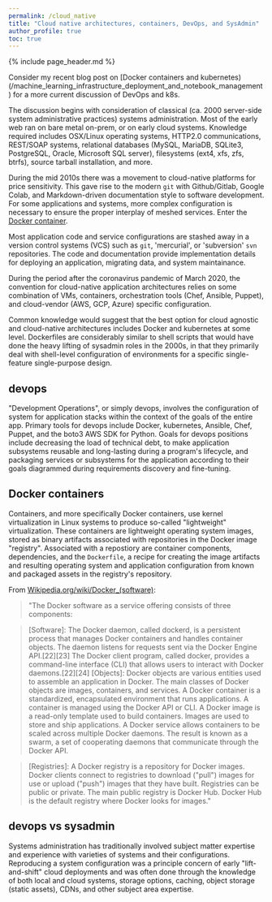 ```yaml
---
permalink: /cloud_native
title: "Cloud native architectures, containers, DevOps, and SysAdmin"
author_profile: true
toc: true
---
```



{% include page_header.md %}

Consider my recent blog post on [Docker containers and kubernetes)(/machine_learning_infrastructure_deployment_and_notebook_management) for a more current discussion of DevOps and k8s.


The discussion begins with consideration of classical (ca. 2000 server-side system administrative practices) systems administration. Most of the early web ran on bare metal on-prem, or on early cloud systems. Knowledge required includes OSX/Linux operating systems, HTTP2.0 communications, REST/SOAP systems, relational databases (MySQL, MariaDB, SQLite3, PostgreSQL, Oracle, Microsoft SQL server), filesystems (ext4, xfs, zfs, btrfs), source tarball installation, and more.

During the mid 2010s there was a movement to cloud-native platforms for price sensitivity. This gave rise to the modern `git` with Github/Gitlab, Google Colab, and Markdown-driven documentation style to software development. For some applications and systems, more complex configuration is necessary to ensure the proper interplay of meshed services. Enter the [Docker container](/machine_learning_infrastructure_deployment_and_notebook_management#enter-docker).

Most application code and service configurations are stashed away in a version control systems (VCS) such as `git`, 'mercurial', or 'subversion' `svn` repositories. The code and documentation provide implementation details for deploying an application, migrating data, and system maintainance.

During the period after the coronavirus pandemic of March 2020, the convention for cloud-native application architectures relies on some combination of VMs, containers, orchestration tools (Chef, Ansible, Puppet), and cloud-vendor (AWS, GCP, Azure) specific configuration. 

Common knowledge would suggest that the best option for cloud agnostic and cloud-native architectures includes Docker and kubernetes at some level. Dockerfiles are considerably similar to shell scripts that would have done the heavy lifting of sysadmin roles in the 2000s, in that they primarily deal with shell-level configuration of environments for a specific single-feature single-purpose design.

## devops

"Development Operations", or simply devops, involves the configuration of system for application stacks within the context of the goals of the entire app. Primary tools for devops include Docker, kubernetes, Ansible, Chef, Puppet, and the boto3 AWS SDK for Python. Goals for devops positions include decreasing the load of technical debt, to make application subsystems reusable and long-lasting during a program's lifecycle, and packaging services or subsystems for the application according to their goals diagrammed during requirements discovery and fine-tuning.

## Docker containers

Containers, and more specifically Docker containers, use kernel virtualization in Linux systems to produce so-called "lightweight" virtualization. These containers are lightweight operating system images, stored as binary artifacts associated with repositories in the Docker image "registry". Associated with a repostiory are container components, dependencies, and the `Dockerfile`, a recipe for creating the image artifacts and resulting operating system and application configuration from known and packaged assets in the registry's repository.

From [Wikipedia.org/wiki/Docker_(software)](https://wikipedia.org/wiki/Docker_(software)): 

>"The Docker software as a service offering consists of three components:

>[Software]: The Docker daemon, called dockerd, is a persistent process that manages Docker containers and handles container objects. The daemon listens for requests sent via the Docker Engine API.[22][23] The Docker client program, called docker, provides a command-line interface (CLI) that allows users to interact with Docker daemons.[22][24]
>[Objects]: Docker objects are various entities used to assemble an application in Docker. The main classes of Docker objects are images, containers, and services. A Docker container is a standardized, encapsulated environment that runs applications. A container is managed using the Docker API or CLI. A Docker image is a read-only template used to build containers. Images are used to store and ship applications. A Docker service allows containers to be scaled across multiple Docker daemons. The result is known as a swarm, a set of cooperating daemons that communicate through the Docker API.

>[Registries]: A Docker registry is a repository for Docker images. Docker clients connect to registries to download ("pull") images for use or upload ("push") images that they have built. Registries can be public or private. The main public registry is Docker Hub. Docker Hub is the default registry where Docker looks for images."


## devops vs sysadmin

Systems administration has traditionally involved subject matter expertise and experience with varieties of systems and their configurations. Reproducing a system configuration was a principle concern of early "lift-and-shift" cloud deployments and was often done through the knowledge of both local and cloud systems, storage options, caching, object storage (static assets), CDNs, and other subject area expertise.



